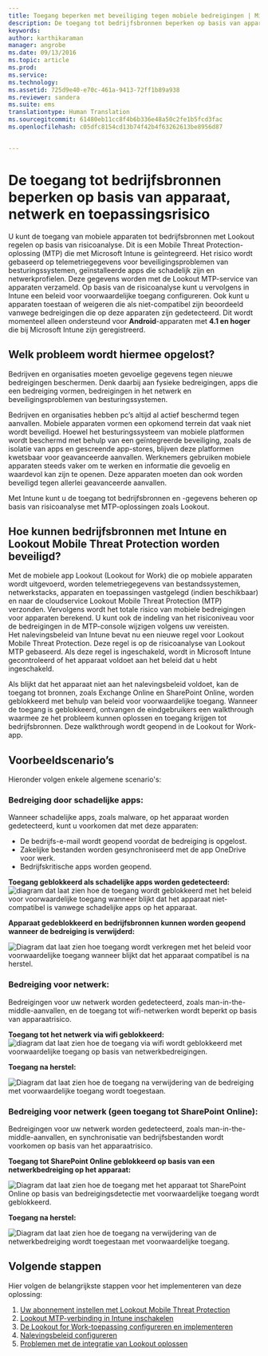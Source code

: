 ```yaml
---
title: Toegang beperken met beveiliging tegen mobiele bedreigingen | Microsoft Intune
description: De toegang tot bedrijfsbronnen beperken op basis van apparaat, netwerk en toepassingsrisico.
keywords: 
author: karthikaraman
manager: angrobe
ms.date: 09/13/2016
ms.topic: article
ms.prod: 
ms.service: 
ms.technology: 
ms.assetid: 725d9e40-e70c-461a-9413-72ff1b89a938
ms.reviewer: sandera
ms.suite: ems
translationtype: Human Translation
ms.sourcegitcommit: 61480eb11cc8f4b6b336e48a50c2fe1b5fcd3fac
ms.openlocfilehash: c05dfc8154cd13b74f42b4f63262613be8956d87


---
```


# De toegang tot bedrijfsbronnen beperken op basis van apparaat, netwerk en toepassingsrisico
U kunt de toegang van mobiele apparaten tot bedrijfsbronnen met Lookout regelen op basis van risicoanalyse. Dit is een Mobile Threat Protection-oplossing (MTP) die met Microsoft Intune is geïntegreerd. Het risico wordt gebaseerd op telemetriegegevens voor beveiligingsproblemen van besturingssystemen, geïnstalleerde apps die schadelijk zijn en netwerkprofielen. Deze gegevens worden met de Lookout MTP-service van apparaten verzameld. Op basis van de risicoanalyse kunt u vervolgens in Intune een beleid voor voorwaardelijke toegang configureren. Ook kunt u apparaten toestaan of weigeren die als niet-compatibel zijn beoordeeld vanwege bedreigingen die op deze apparaten zijn gedetecteerd.  Dit wordt momenteel alleen ondersteund voor **Android**-apparaten met **4.1 en hoger** die bij Microsoft Intune zijn geregistreerd.  
## Welk probleem wordt hiermee opgelost?
Bedrijven en organisaties moeten gevoelige gegevens tegen nieuwe bedreigingen beschermen. Denk daarbij aan fysieke bedreigingen, apps die een bedreiging vormen, bedreigingen in het netwerk en beveiligingsproblemen van besturingssystemen.

Bedrijven en organisaties hebben pc’s altijd al actief beschermd tegen aanvallen. Mobiele apparaten vormen een opkomend terrein dat vaak niet wordt beveiligd. Hoewel het besturingssysteem van mobiele platformen wordt beschermd met behulp van een geïntegreerde beveiliging, zoals de isolatie van apps en gescreende app-stores, blijven deze platformen kwetsbaar voor geavanceerde aanvallen. Werknemers gebruiken mobiele apparaten steeds vaker om te werken en informatie die gevoelig en waardevol kan zijn te openen. Deze apparaten moeten dan ook worden beveiligd tegen allerlei geavanceerde aanvallen.

Met Intune kunt u de toegang tot bedrijfsbronnen en -gegevens beheren op basis van risicoanalyse met MTP-oplossingen zoals Lookout.

## Hoe kunnen bedrijfsbronnen met Intune en Lookout Mobile Threat Protection worden beveiligd?
Met de mobiele app Lookout (Lookout for Work) die op mobiele apparaten wordt uitgevoerd, worden telemetriegegevens van bestandssystemen, netwerkstacks, apparaten en toepassingen vastgelegd (indien beschikbaar) en naar de cloudservice Lookout Mobile Threat Protection (MTP) verzonden. Vervolgens wordt het totale risico van mobiele bedreigingen voor apparaten berekend. U kunt ook de indeling van het risiconiveau voor de bedreigingen in de MTP-console wijzigen volgens uw vereisten.  
Het nalevingsbeleid van Intune bevat nu een nieuwe regel voor Lookout Mobile Threat Protection. Deze regel is op de risicoanalyse van Lookout MTP gebaseerd. Als deze regel is ingeschakeld, wordt in Microsoft Intune gecontroleerd of het apparaat voldoet aan het beleid dat u hebt ingeschakeld.

Als blijkt dat het apparaat niet aan het nalevingsbeleid voldoet, kan de toegang tot bronnen, zoals Exchange Online en SharePoint Online, worden geblokkeerd met behulp van beleid voor voorwaardelijke toegang. Wanneer de toegang is geblokkeerd, ontvangen de eindgebruikers een walkthrough waarmee ze het probleem kunnen oplossen en toegang krijgen tot bedrijfsbronnen. Deze walkthrough wordt geopend in de Lookout for Work-app.

## Voorbeeldscenario’s
Hieronder volgen enkele algemene scenario's:
### Bedreiging door schadelijke apps:
Wanneer schadelijke apps, zoals malware, op het apparaat worden gedetecteerd, kunt u voorkomen dat met deze apparaten:
* De bedrijfs-e-mail wordt geopend voordat de bedreiging is opgelost.
* Zakelijke bestanden worden gesynchroniseerd met de app OneDrive voor werk.
* Bedrijfskritische apps worden geopend.

**Toegang geblokkeerd als schadelijke apps worden gedetecteerd:**
![diagram dat laat zien hoe de toegang wordt geblokkeerd met het beleid voor voorwaardelijke toegang wanneer blijkt dat het apparaat niet-compatibel is vanwege schadelijke apps op het apparaat.](../media/mtp/malicious-apps-blocked.png)

**Apparaat gedeblokkeerd en bedrijfsbronnen kunnen worden geopend wanneer de bedreiging is verwijderd:**

![Diagram dat laat zien hoe toegang wordt verkregen met het beleid voor voorwaardelijke toegang wanneer blijkt dat het apparaat compatibel is na herstel.](../media/mtp/malicious-apps-unblocked.png)
### Bedreiging voor netwerk:
Bedreigingen voor uw netwerk worden gedetecteerd, zoals man-in-the-middle-aanvallen, en de toegang tot wifi-netwerken wordt beperkt op basis van apparaatrisico.

**Toegang tot het netwerk via wifi geblokkeerd:**
![diagram dat laat zien hoe de toegang via wifi wordt geblokkeerd met voorwaardelijke toegang op basis van netwerkbedreigingen.](../media/mtp/network-wifi-blocked.png)

**Toegang na herstel:**

![Diagram dat laat zien hoe de toegang na verwijdering van de bedreiging met voorwaardelijke toegang wordt toegestaan.](../media/mtp/network-wifi-unblocked.png)
### Bedreiging voor netwerk (geen toegang tot SharePoint Online):

Bedreigingen voor uw netwerk worden gedetecteerd, zoals man-in-the-middle-aanvallen, en synchronisatie van bedrijfsbestanden wordt voorkomen op basis van het apparaatrisico.

**Toegang tot SharePoint Online geblokkeerd op basis van een netwerkbedreiging op het apparaat:**

![Diagram dat laat zien hoe de toegang met het apparaat tot SharePoint Online op basis van bedreigingsdetectie met voorwaardelijke toegang wordt geblokkeerd.](../media/mtp/network-spo-blocked.png)


**Toegang na herstel:**

![Diagram dat laat zien hoe de toegang na verwijdering van de netwerkbedreiging wordt toegestaan met voorwaardelijke toegang.](../media/mtp/network-spo-unblocked.png)

## Volgende stappen
Hier volgen de belangrijkste stappen voor het implementeren van deze oplossing:
1.  [Uw abonnement instellen met Lookout Mobile Threat Protection](set-up-your-subscription-with-lookout-mtp.md)
2.  [Lookout MTP-verbinding in Intune inschakelen](enable-lookout-mtp-connection-in-intune.md)
3.  [De Lookout for Work-toepassing configureren en implementeren](configure-and-deploy-lookout-for-work-apps.md)
4.  [Nalevingsbeleid configureren](enable-device-threat-protection-rule-in-compliance-policy.md)
5.  [Problemen met de integratie van Lookout oplossen](http://docs.microsoft.com/en-us/intune/troubleshoot/troubleshooting-lookout-integration.md)



<!--HONumber=Sep16_HO2-->


